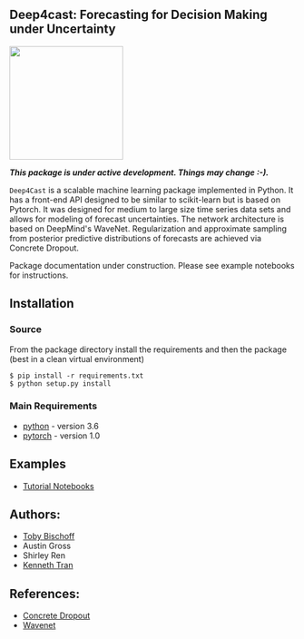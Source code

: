 ## Deep4cast: Forecasting for Decision Making under Uncertainty

<img src="https://raw.githubusercontent.com/MSRDL/Deep4Cast/pytorch/doc/images/thumb.jpg" height=200>

***This package is under active development. Things may change :-).***

```Deep4Cast``` is a scalable machine learning package implemented in Python. It has a front-end API designed to be similar to scikit-learn but is based on Pytorch. It was designed for medium to large size time series data sets and allows for modeling of forecast uncertainties. The network architecture is based on DeepMind's WaveNet. Regularization and approximate sampling from posterior predictive distributions of forecasts are achieved via Concrete Dropout.

Package documentation under construction. Please see example notebooks for instructions.

## Installation
### Source
From the package directory install the requirements and then the package (best in a clean virtual environment)
```
$ pip install -r requirements.txt
$ python setup.py install
```

### Main Requirements
- [python](http://python.org) - version 3.6
- [pytorch](http://pytorch.org) - version 1.0

## Examples
- [Tutorial Notebooks](https://github.com/MSRDL/Deep4Cast/blob/master/examples)

## Authors: 
- [Toby Bischoff](http://github.com/bischtob)
- Austin Gross
- Shirley Ren 
- [Kenneth Tran](http://www.kentran.net)

## References:
- [Concrete Dropout](https://arxiv.org/pdf/1705.07832.pdf)
- [Wavenet](https://arxiv.org/pdf/1609.03499.pdf)
